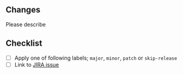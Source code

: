 ## Changes

Please describe

## Checklist

-   [ ] Apply one of following labels; `major`, `minor`, `patch` or `skip-release`
-   [ ] Link to [JIRA issue](https://lokalise.atlassian.net/browse/XXX)
